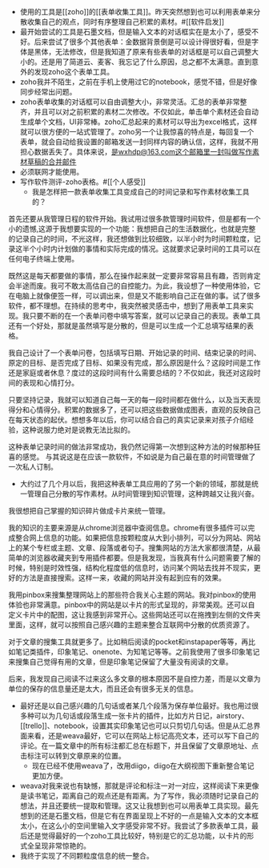 - 使用的工具是[[zoho]]的[[表单收集工具]]。昨天突然想到也可以利用表单来分散收集自己的观点，同时有序整理自己积累的素材。#[[软件启发]]
- 最开始尝试的工具是石墨文档，但是输入文本的对话框实在是太小了，感受不好。后来尝试了很多个其他表单：金数据背景倒是可以设计得很好看，但是字体是黑体，无法修改，但是我知道了原来有些表单的对话框是可以自己调整大小的。还是用了简道云、麦客、我忘记了什么原因，总之都不太满意。直到意外的发现zoho这个表单工具。
- zoho我并不陌生，之前在手机上使用过它的notebook，感觉不错，但是好像同步经常出问题。
- zoho表单收集的对话框可以自由调整大小，非常灵活。汇总的表单非常整齐，并且可以对之前积累的素材二次修改。不仅如此，单击单个素材还会自动生成单个文档，UI非常棒。zoho汇总起来的素材可以导出为excel格式，这样就可以很方便的一站式管理了。zoho另一个让我惊喜的特点是，每回复一个表单，就会自动给我设置的邮箱发送一封同样内容的确认信，这样，我就不用担心数据丢失了。具体来说，是wxhdp@163.com这个邮箱里一封叫做写作素材草稿的合并邮件
- 必须联网才能使用。
- 写作软件测评-zoho表格。#[[个人感受]]
    - 我是怎样把一款表单收集工具变成自己的时间记录和写作素材收集工具的？

首先还要从我管理日程的软件开始。我试用过很多款管理时间软件，但是都有一个小的遗憾,这源于我想要实现的一个功能：我想把自己的生活数据化，也就是完整的记录自己的时间，不光这样，我还想做到比较细致，以半小时为时间颗粒度，记录这半个小时内计划做的事情和实际完成的情况。这就要求记录时间的工具可以在任何电子终端上使用。

既然这是每天都要做的事情，那么在操作起来就一定要非常容易且有趣，否则肯定会半途而废。我可不敢太高估自己的自控能力。为此，我设想了一种使用体验，它在电脑上就像便签一样，可以调出来，但是又不能影响自己正在做的事。试了很多软件，都不理想。在持续的思考中，我突然被灵感击中，想到了用表单工具来实现。我只要不断的在一个表单问卷中填写答案，就可以记录自己的表现。表单工具还有一个好处，那就是虽然填写是分散的，但是可以生成一个汇总填写结果的表格。

我自己设计了一个表单问卷，包括填写日期、开始记录的时间、结束记录的时间、原定的目标、是否完成了目标、如果没有完成，那么原因是什么？这段时间是工作还是家庭或者休息？度过的这段时间有什么需要总结的？不仅如此，我还对这段时间的表现和心情打分。

只要坚持记录，我就可以知道自己每一天的每一段时间都在做什么，以及当天表现得分和心情得分。积累的数据多了，还可以把这些数据做成图表，直观的反映自己在每天状态的起伏。想想多年以后，你可以结合自己的真实记录来对孩子介绍经验，这种说服力绝对是说教无法比拟的。

这种表单记录时间的做法非常成功，我仍然记得第一次想到这种方法的时候那种狂喜的感觉。 与其说这是在应该一款软件，不如说是为自己最在意的时间管理做了一次私人订制。
- 大约过了几个月以后，我把这种表单工具应用的了另一个新的领域，那就是统一管理自己分散的写作素材。从时间管理到知识管理，这种跨越又让我兴奋。

我很想把自己掌握的知识碎片做成卡片来统一管理。

我的知识的主要来源是从chrome浏览器中查阅信息。chrome有很多插件可以完成整合网上信息的功能。如果把信息按颗粒度从大到小排列，可以分为网站、网站上的某个专栏或主题、文章、段落或者句子。搜集网站的方法大家都很清楚，从最简单的浏览器收藏夹到专用插件都要。但是我发现，当我真有什么问题需要了解的时候，特别是时效性强，结构化程度低的信息时，访问某个网站去找并不现实，更好的方法是直接搜索。这样一来，收藏的网站并没有起到应有的效果。

我用pinbox来搜集整理网站上的那些符合我关心主题的网站。我对pinbox的使用体验也非常满意。pinbox中的网站是以卡片的形式呈现的，非常美观。还可以自定义卡片中的配图，这让我感到非常开心。这些网站还可以在拖拽到左侧的文件夹里面，这样，就可以按照自己感兴趣的主题来整合互联网中分散的优质资源了。

对于文章的搜集工具就更多了。比如稍后阅读的pocket和instapaper等等，再比如笔记类插件，印象笔记、onenote、为知笔记等等。之前我使用了很多印象笔记来搜集自己觉得有用的文章，但是印象笔记保留了大量没有阅读的文章。

后来，我发现自己阅读不过来这么多文章的根本原因不是自控力差，而是以文章为单位的保存的信息量还是太大，而且还会有很多无关的信息。

- 最好还是以自己感兴趣的几句话或者某几个段落为保存单位最好。我也用过很多种可以为几句话或段落生成一张卡片的插件，比如方片日记，airstory、[[trello]]、notebook，设置其实印象笔记也可以只剪切几句话。但是从汇总界面来看，还是weava最好，它可以在网站上标记高亮文本，还可以写下自己的评论。在一篇文章中的所有标注都汇总在标题下，并且保留了文章原地址、点击标注可以转到文章原来的位置。
    - 现在已经不使用weava了，改用diigo，diigo在大纲视图下重新整合笔记更加方便。
- weava对我来说也有缺憾，那就是评论和标注一对一对应，这样阅读下来更像是读书笔记，距离自己的观点还是有距离。为了写作，我必须随时记录自己的想法，并且还要统一提取和管理。这又让我想到也可以用表单工具实现。最先想到的还是石墨文档，但是它有在界面呈现上不好的一点是输入文本的文本框太小，在这么小的空间里输入文字感受非常不好。我尝试了多款表单工具，最后还是觉得最好的一个zoho工具比较好，特别是它的汇总功能，以卡片的形式全呈现非常惊艳的。
- 我终于实现了不同颗粒度信息的统一整合。
